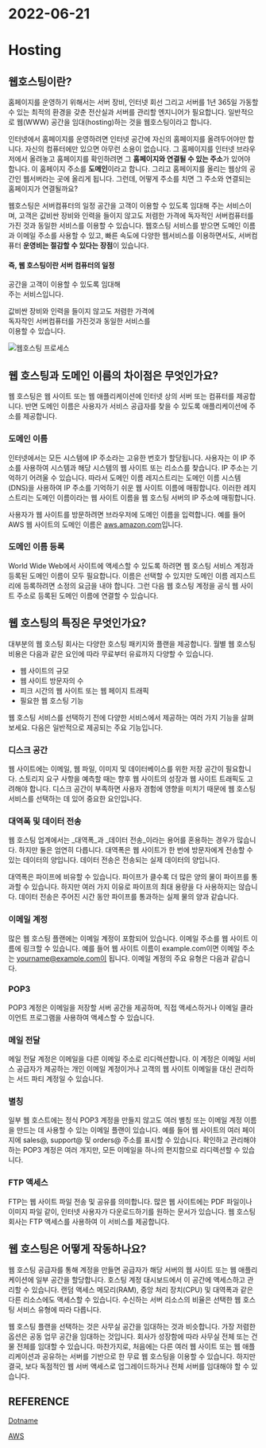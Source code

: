 # 2022-06-21 

# Hosting

## 웹호스팅이란?

홈페이지를 운영하기 위해서는 서버 장비, 인터넷 회선 그리고 서버를 1년 365일 가동할 수 있는 최적의 환경을 갖춘 전산실과 서버를 관리할 엔지니어가 필요합니다. 일반적으로 웹(WWW) 공간을 임대(hosting)하는 것을 웹호스팅이라고 합니다.

인터넷에서 홈페이지를 운영하려면 인터넷 공간에 자신의 홈페이지를 올려두어야만 합니다. 자신의 컴퓨터에만 있으면 아무런 소용이 없습니다. 그 홈페이지를 인터넷 브라우저에서 올려놓고 홈페이지를 확인하려면 그  **홈페이지와 연결될 수 있는 주소**가 있어야 합니다. 이 홈페이지 주소를  **도메인**이라고 합니다. 그리고 홈페이지를 올리는 웹상의 공간인 웹서버라는 곳에 올리게 됩니다. 그런데, 어떻게 주소를 치면 그 주소와 연결되는 홈페이지가 연결될까요?  
  
웹호스팅은 서버컴퓨터의 일정 공간을 고객이 이용할 수 있도록 임대해 주는 서비스이며, 고객은 값비싼 장비와 인력을 들이지 않고도 저렴한 가격에 독자적인 서버컴퓨터를 가진 것과 동일한 서비스를 이용할 수 있습니다. 웹호스팅 서비스를 받으면 도메인 이름과 이메일 주소를 사용할 수 있고, 빠른 속도에 다양한 웹서비스를 이용하면서도, 서버컴퓨터  **운영비는 절감할 수 있다는 장점**이 있습니다.

#### 즉, 웹 호스팅이란 서버 컴퓨터의 일정  
공간을 고객이 이용할 수 있도록 임대해  
주는 서비스입니다.

값비싼 장비와 인력을 들이지 않고도 저렴한 가격에  
독자작인 서버컴퓨터를 가진것과 동일한 서비스를  
이용할 수 있습니다.

![웹호스팅 프로세스](https://www.dotname.co.kr/assets/images/hosting/web/webhostingis_01.png)


## 웹 호스팅과 도메인 이름의 차이점은 무엇인가요?

웹 호스팅은 웹 사이트 또는 웹 애플리케이션에 인터넷 상의 서버 또는 컴퓨터를 제공합니다. 반면 도메인 이름은 사용자가 서비스 공급자를 찾을 수 있도록 애플리케이션에 주소를 제공합니다.  

### 도메인 이름

인터넷에서는 모든 시스템에 IP 주소라는 고유한 번호가 할당됩니다. 사용자는 이 IP 주소를 사용하여 시스템과 해당 시스템의 웹 사이트 또는 리소스를 찾습니다. IP 주소는 기억하기 어려울 수 있습니다. 따라서 도메인 이름 레지스트리는 도메인 이름 시스템(DNS)을 사용하여 IP 주소를 기억하기 쉬운 웹 사이트 이름에 매핑합니다. 이러한 레지스트리는 도메인 이름이라는 웹 사이트 이름을 웹 호스팅 서버의 IP 주소에 매핑합니다.

사용자가 웹 사이트를 방문하려면 브라우저에 도메인 이름을 입력합니다. 예를 들어 AWS 웹 사이트의 도메인 이름은 [aws.amazon.com](https://aws.amazon.com/ko/)입니다.  

### 도메인 이름 등록

World Wide Web에서 사이트에 액세스할 수 있도록 하려면 웹 호스팅 서비스 계정과 등록된 도메인 이름이 모두 필요합니다. 이름은 선택할 수 있지만 도메인 이름 레지스트리에 등록하려면 소정의 요금을 내야 합니다. 그런 다음 웹 호스팅 계정을 공식 웹 사이트 주소로 등록된 도메인 이름에 연결할 수 있습니다.

## 웹 호스팅의 특징은 무엇인가요?

대부분의 웹 호스팅 회사는 다양한 호스팅 패키지와 플랜을 제공합니다. 월별 웹 호스팅 비용은 다음과 같은 요인에 따라 무료부터 유료까지 다양할 수 있습니다.

-   웹 사이트의 규모
-   웹 사이트 방문자의 수
-   피크 시간의 웹 사이트 또는 웹 페이지 트래픽
-   필요한 웹 호스팅 기능

웹 호스팅 서비스를 선택하기 전에 다양한 서비스에서 제공하는 여러 가지 기능을 살펴보세요. 다음은 일반적으로 제공되는 주요 기능입니다.

### 디스크 공간

웹 사이트에는 이메일, 웹 파일, 이미지 및 데이터베이스를 위한 저장 공간이 필요합니다. 스토리지 요구 사항을 예측할 때는 향후 웹 사이트의 성장과 웹 사이트 트래픽도 고려해야 합니다. 디스크 공간이 부족하면 사용자 경험에 영향을 미치기 때문에 웹 호스팅 서비스를 선택하는 데 있어 중요한 요인입니다.  

### 대역폭 및 데이터 전송

웹 호스팅 업계에서는  _대역폭_과  _데이터 전송_이라는 용어를 혼용하는 경우가 많습니다. 하지만 둘은 엄연히 다릅니다. 대역폭은 웹 사이트가 한 번에 방문자에게 전송할 수 있는 데이터의 양입니다. 데이터 전송은 전송되는 실제 데이터의 양입니다.  

대역폭은 파이프에 비유할 수 있습니다. 파이프가 클수록 더 많은 양의 물이 파이프를 통과할 수 있습니다. 하지만 여러 가지 이유로 파이프의 최대 용량을 다 사용하지는 않습니다. 데이터 전송은 주어진 시간 동안 파이프를 통과하는 실제 물의 양과 같습니다.

### 이메일 계정

많은 웹 호스팅 플랜에는 이메일 계정이 포함되어 있습니다. 이메일 주소를 웹 사이트 이름에 링크할 수 있습니다. 예를 들어 웹 사이트 이름이 example.com이면 이메일 주소는 yourname@example.com이 됩니다. 이메일 계정의 주요 유형은 다음과 같습니다.  

### POP3

POP3 계정은 이메일을 저장할 서버 공간을 제공하며, 직접 액세스하거나 이메일 클라이언트 프로그램을 사용하여 액세스할 수 있습니다.

### 메일 전달

메일 전달 계정은 이메일을 다른 이메일 주소로 리디렉션합니다. 이 계정은 이메일 서비스 공급자가 제공하는 개인 이메일 계정이거나 고객의 웹 사이트 이메일을 대신 관리하는 서드 파티 계정일 수 있습니다.  

### 별칭

일부 웹 호스트에는 정식 POP3 계정을 만들지 않고도 여러 별칭 또는 이메일 계정 이름을 만드는 데 사용할 수 있는 이메일 플랜이 있습니다. 예를 들어 웹 사이트의 여러 페이지에 sales@, support@ 및 orders@ 주소를 표시할 수 있습니다. 확인하고 관리해야 하는 POP3 계정은 여러 개지만, 모든 이메일을 하나의 편지함으로 리디렉션할 수 있습니다.

### FTP 액세스

FTP는 웹 사이트 파일 전송 및 공유를 의미합니다. 많은 웹 사이트에는 PDF 파일이나 이미지 파일 같이, 인터넷 사용자가 다운로드하기를 원하는 문서가 있습니다. 웹 호스팅 회사는 FTP 액세스를 사용하여 이 서비스를 제공합니다.

## 웹 호스팅은 어떻게 작동하나요?

웹 호스팅 공급자를 통해 계정을 만들면 공급자가 해당 서버의 웹 사이트 또는 웹 애플리케이션에 일부 공간을 할당합니다. 호스팅 계정 대시보드에서 이 공간에 액세스하고 관리할 수 있습니다. 랜덤 액세스 메모리(RAM), 중앙 처리 장치(CPU) 및 대역폭과 같은 다른 리소스에도 액세스할 수 있습니다. 수신하는 서버 리소스의 비율은 선택한 웹 호스팅 서비스 유형에 따라 다릅니다.

웹 호스팅 플랜을 선택하는 것은 사무실 공간을 임대하는 것과 비슷합니다. 가장 저렴한 옵션은 공동 업무 공간을 임대하는 것입니다. 회사가 성장함에 따라 사무실 전체 또는 건물 전체를 임대할 수 있습니다. 마찬가지로, 처음에는 다른 여러 웹 사이트 또는 웹 애플리케이션과 공유하는 서버를 기반으로 한 무료 웹 호스팅을 이용할 수 있습니다. 하지만 결국, 보다 독점적인 웹 서버 액세스로 업그레이드하거나 전체 서버를 임대해야 할 수 있습니다.

## REFERENCE
[Dotname](https://ko.wix.com/blog/post/what-is-a-domain)   
   
[AWS](https://aws.amazon.com/ko/what-is/web-hosting/)      
